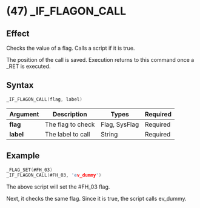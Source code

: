 # (47) _IF_FLAGON_CALL

## Effect

Checks the value of a flag. Calls a script if it is true.

The position of the call is saved. Execution returns to this command once a _RET is executed.

## Syntax

```c
_IF_FLAGON_CALL(flag, label)
```

| Argument | Description | Types | Required |
| - | - | - | - |
| **flag** | The flag to check | Flag, SysFlag | Required |
| **label** | The label to call | String | Required |

## Example

```c
_FLAG_SET(#FH_03)
_IF_FLAGON_CALL(#FH_03, 'ev_dummy')
```

The above script will set the #FH_03 flag.

Next, it checks the same flag. Since it is true, the script calls ev_dummy.
